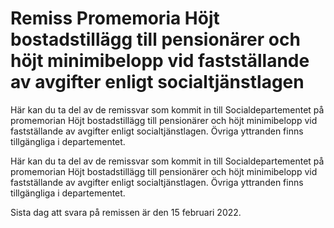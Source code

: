 # Remiss Promemoria Höjt bostadstillägg till pensionärer och höjt minimibelopp vid fastställande av avgifter enligt socialtjänstlagen

Här kan du ta del av de remissvar som kommit in till Socialdepartementet på promemorian Höjt bostadstillägg till pensionärer och höjt minimibelopp vid fastställande av avgifter enligt socialtjänstlagen. Övriga yttranden finns tillgängliga i departementet.

Här kan du ta del av de remissvar som kommit in till Socialdepartementet på promemorian Höjt bostadstillägg till pensionärer och höjt minimibelopp vid fastställande av avgifter enligt socialtjänstlagen. Övriga yttranden finns tillgängliga i departementet.

Sista dag att svara på remissen är den 15 februari 2022.
